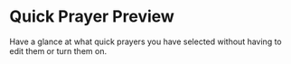 # Quick Prayer Preview
Have a glance at what quick prayers you have selected without having to edit them or turn them on.